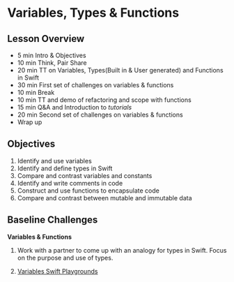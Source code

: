# Variables, Types & Functions

## Lesson Overview
- 5 min Intro & Objectives
- 10 min Think, Pair Share
- 20 min TT on Variables, Types(Built in & User generated) and Functions in Swift
- 30 min  First set of challenges on variables & functions
- 10 min Break
- 10 min TT and demo of refactoring and scope with functions
- 15 min Q&A and Introduction to *tutorials*
- 20 min Second set of challenges on variables & functions
- Wrap up

## Objectives
1. Identify and use variables
1. Identify and define types in Swift
1. Compare and contrast variables and constants
1. Identify and write comments in code
1. Construct and use functions to encapsulate code
1. Compare and contrast between mutable and immutable data

## Baseline Challenges

**Variables & Functions**
1. Work with a partner to come up with an analogy for types in Swift. Focus on the purpose and use of types.

1. [Variables Swift Playgrounds](https://github.com/Product-College-Courses/MOB-1-Swift-iOS-Xcode/blob/master/02-Variables/Variables.playground)
